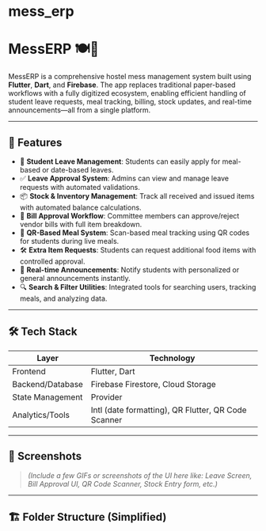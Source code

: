 # mess_erp

# MessERP 🍽️📲

MessERP is a comprehensive hostel mess management system built using **Flutter**, **Dart**, and **Firebase**. The app replaces traditional paper-based workflows with a fully digitized ecosystem, enabling efficient handling of student leave requests, meal tracking, billing, stock updates, and real-time announcements—all from a single platform.

---

## 🚀 Features

- 📅 **Student Leave Management**: Students can easily apply for meal-based or date-based leaves.
- ✅ **Leave Approval System**: Admins can view and manage leave requests with automated validations.
- 📦 **Stock & Inventory Management**: Track all received and issued items with automated balance calculations.
- 🧾 **Bill Approval Workflow**: Committee members can approve/reject vendor bills with full item breakdown.
- 🍱 **QR-Based Meal System**: Scan-based meal tracking using QR codes for students during live meals.
- 🛠️ **Extra Item Requests**: Students can request additional food items with controlled approval.
- 📢 **Real-time Announcements**: Notify students with personalized or general announcements instantly.
- 🔍 **Search & Filter Utilities**: Integrated tools for searching users, tracking meals, and analyzing data.

---

## 🛠️ Tech Stack

| Layer               | Technology                  |
|--------------------|-----------------------------|
| Frontend           | Flutter, Dart               |
| Backend/Database   | Firebase Firestore, Cloud Storage |
| State Management   | Provider                    |
| Analytics/Tools    | Intl (date formatting), QR Flutter, QR Code Scanner |

---

## 📸 Screenshots

> *(Include a few GIFs or screenshots of the UI here like: Leave Screen, Bill Approval UI, QR Code Scanner, Stock Entry form, etc.)*

---

## 🏗️ Folder Structure (Simplified)
